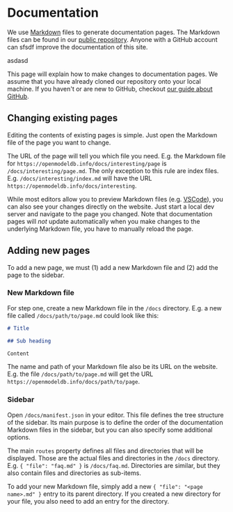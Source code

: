 # Documentation

We use [Markdown](https://www.markdownguide.org/basic-syntax/) files to generate documentation pages.
The Markdown files can be found in our [public repository](https://github.com/OpenModelDB/open-model-database).
Anyone with a GitHub account can sfsdf improve the documentation of this site.

asdasd

This page will explain how to make changes to documentation pages.
We assume that you have already cloned our repository onto your local machine.
If you haven't or are new to GitHub, checkout [our guide about GitHub](github.md).

## Changing existing pages

Editing the contents of existing pages is simple.
Just open the Markdown file of the page you want to change.

The URL of the page will tell you which file you need.
E.g. the Markdown file for `https://openmodeldb.info/docs/interesting/page` is `/docs/interesting/page.md`.
The only exception to this rule are index files.
E.g. `/docs/interesting/index.md` will have the URL `https://openmodeldb.info/docs/interesting`.

While most editors allow you to preview Markdown files (e.g. [VSCode](https://code.visualstudio.com/docs/languages/markdown#_markdown-preview)), you can also see your changes directly on the website.
Just start a local dev server and navigate to the page you changed.
Note that documentation pages will *not* update automatically when you make changes to the underlying Markdown file, you have to manually reload the page.

## Adding new pages

To add a new page, we must (1) add a new Markdown file and (2) add the page to the sidebar.

### New Markdown file

For step one, create a new Markdown file in the `/docs` directory. E.g. a new file called `/docs/path/to/page.md` could look like this:
```md
# Title

## Sub heading

Content
```

The name and path of your Markdown file also be its URL on the website.
E.g. the file `/docs/path/to/page.md` will get the URL `https://openmodeldb.info/docs/path/to/page`.

### Sidebar

Open `/docs/manifest.json` in your editor.
This file defines the tree structure of the sidebar.
Its main purpose is to define the order of the documentation Markdown files in the sidebar, but you can also specify some additional options.

The main `routes` property defines all files and directories that will be displayed.
Those are the actual files and directories in the `/docs` directory.
E.g. `{ "file": "faq.md" }` is `/docs/faq.md`.
Directories are similar, but they also contain files and directories as sub-items.

To add your new Markdown file, simply add a new `{ "file": "<page name>.md" }` entry to its parent directory.
If you created a new directory for your file, you also need to add an entry for the directory.
